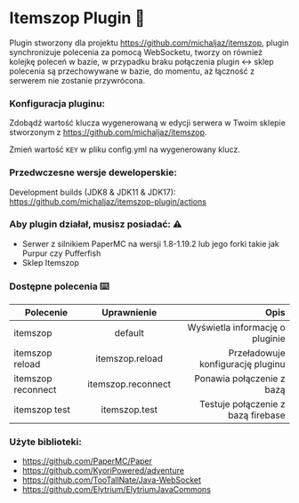 # Itemszop Plugin 💸

Plugin stworzony dla projektu https://github.com/michaljaz/itemszop, plugin synchronizuje polecenia za pomocą WebSocketu, tworzy on również kolejkę poleceń w bazie, w przypadku braku połączenia plugin <-> sklep polecenia są przechowywane w bazie, do momentu, aż łączność z serwerem nie zostanie przywrócona.

### Konfiguracja pluginu:
Zdobądź wartość klucza wygenerowaną w edycji serwera w Twoim sklepie stworzonym z https://github.com/michaljaz/itemszop.

Zmień wartość `KEY` w pliku config.yml na wygenerowany klucz.

### Przedwczesne wersje deweloperskie:
Development builds (JDK8 & JDK11 & JDK17): https://github.com/michaljaz/itemszop-plugin/actions

### Aby plugin działał, musisz posiadać: ⚠️
* Serwer z silnikiem PaperMC na wersji 1.8-1.19.2 lub jego forki takie jak Purpur czy Pufferfish
* Sklep Itemszop

### Dostępne polecenia ⌨️

| Polecenie     | Uprawnienie                 | Opis |
| ------------- |:-------------------:| -----:|
| itemszop    | default | Wyświetla informację o pluginie |
| itemszop reload   | itemszop.reload      |  Przeładowuje konfigurację pluginu |
| itemszop reconnect   | itemszop.reconnect       |  Ponawia połączenie z bazą |
| itemszop test   | itemszop.test       |  Testuje połączenie z bazą firebase |

### Użyte biblioteki:

* https://github.com/PaperMC/Paper
* https://github.com/KyoriPowered/adventure
* https://github.com/TooTallNate/Java-WebSocket
* https://github.com/Elytrium/ElytriumJavaCommons
